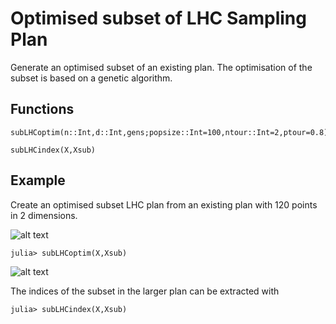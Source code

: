# Optimised subset of LHC Sampling Plan

Generate an optimised subset of an existing plan. The optimisation of the subset is
based on a genetic algorithm.

## Functions
```@docs
subLHCoptim(n::Int,d::Int,gens;popsize::Int=100,ntour::Int=2,ptour=0.8)
```

```@docs
subLHCindex(X,Xsub)
```

## Example
Create an optimised subset LHC plan from an existing plan with 120 points in 2 dimensions.

![alt text](https://raw.githubusercontent.com/MrUrq/LatinHypercubeSampling.jl/master/docs/src/assets/120p2d.png "120p 2d plan")

```julia-repl
julia> subLHCoptim(X,Xsub)
```

![alt text](https://raw.githubusercontent.com/MrUrq/LatinHypercubeSampling.jl/master/docs/src/assets/sub60p2d.png "60p subset of 120p 2d plan")

The indices of the subset in the larger plan can be extracted with
```julia-repl
julia> subLHCindex(X,Xsub)
```
